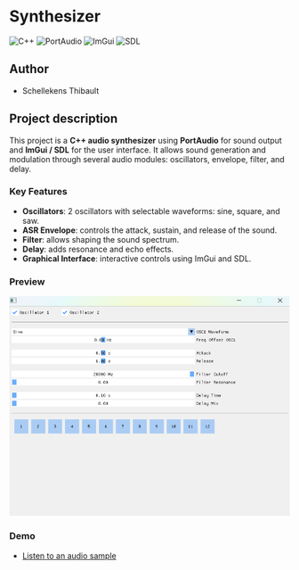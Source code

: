# Synthesizer

![C++](https://img.shields.io/badge/C++-00599C?style=flat&logo=c%2B%2B&logoColor=white) ![PortAudio](https://img.shields.io/badge/PortAudio-4DBD33?style=flat&logo=portaudio&logoColor=white) ![ImGui](https://img.shields.io/badge/ImGui-FF61C6?style=flat&logo=imgui&logoColor=white) ![SDL](https://img.shields.io/badge/SDL-0078D7?style=flat&logo=SDL&logoColor=white)


## Author

- Schellekens Thibault

## Project description

This project is a **C++ audio synthesizer** using **PortAudio** for sound output and **ImGui / SDL** for the user interface. It allows sound generation and modulation through several audio modules: oscillators, envelope, filter, and delay.

### Key Features

- **Oscillators**: 2 oscillators with selectable waveforms: sine, square, and saw.  
- **ASR Envelope**: controls the attack, sustain, and release of the sound.  
- **Filter**: allows shaping the sound spectrum.  
- **Delay**: adds resonance and echo effects.  
- **Graphical Interface**: interactive controls using ImGui and SDL.  

### Preview

![Main Screen](./pics/synthesizer_main_screen.png)

### Demo

- [Listen to an audio sample](./demo/demo.mp4)